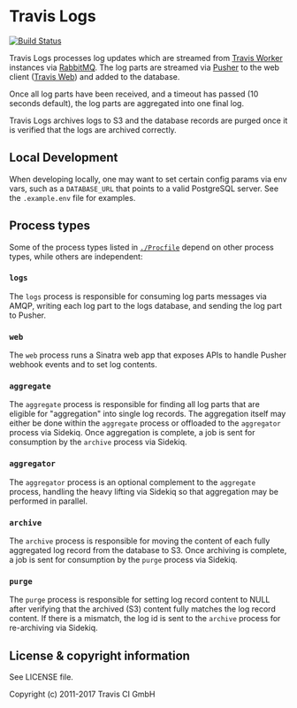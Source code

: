 # Travis Logs

[![Build Status](https://travis-ci.org/travis-ci/travis-logs.svg?branch=master)](https://travis-ci.org/travis-ci/travis-logs)

Travis Logs processes log updates which are streamed from [Travis
Worker](https://github.com/travis-ci/worker) instances via
[RabbitMQ](http://www.rabbitmq.com/). The log parts are streamed via
[Pusher](http://pusher.com/) to the web client ([Travis
Web](http://github.com/travis-ci/travis-web)) and added to the database.

Once all log parts have been received, and a timeout has passed (10 seconds
default), the log parts are aggregated into one final log.

Travis Logs archives logs to S3 and the database records are purged once it is
verified that the logs are archived correctly.

## Local Development

When developing locally, one may want to set certain config params via env vars,
such as a `DATABASE_URL` that points to a valid PostgreSQL server.  See the
`.example.env` file for examples.

## Process types

Some of the process types listed in [`./Procfile`](./Procfile) depend on other
process types, while others are independent:

### `logs`

The `logs` process is responsible for consuming log parts messages via AMQP, writing
each log part to the logs database, and sending the log part to Pusher.

### `web`

The `web` process runs a Sinatra web app that exposes APIs to handle Pusher
webhook events and to set log contents.

### `aggregate`

The `aggregate` process is responsible for finding all log parts that are
eligible for "aggregation" into single log records.  The aggregation itself may
either be done within the `aggregate` process or offloaded to the `aggregator`
process via Sidekiq.  Once aggregation is complete, a job is sent for
consumption by the `archive` process via Sidekiq.

### `aggregator`

The `aggregator` process is an optional complement to the `aggregate` process,
handling the heavy lifting via Sidekiq so that aggregation may be performed in
parallel.

### `archive`

The `archive` process is responsible for moving the content of each fully
aggregated log record from the database to S3.  Once archiving is complete, a
job is sent for consumption by the `purge` process via Sidekiq.

### `purge`

The `purge` process is responsible for setting log record content to NULL after
verifying that the archived (S3) content fully matches the log record content.
If there is a mismatch, the log id is sent to the `archive` process for
re-archiving via Sidekiq.

## License & copyright information

See LICENSE file.

Copyright (c) 2011-2017 Travis CI GmbH
